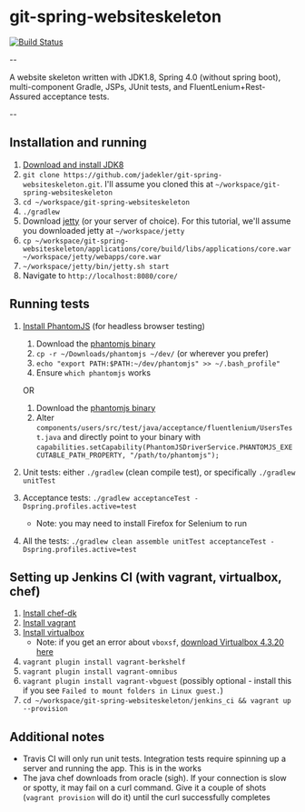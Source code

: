 # git-spring-websiteskeleton

[![Build Status](https://travis-ci.org/jadekler/git-java-websiteskeleton.svg?branch=master)](https://travis-ci.org/jadekler/git-java-websiteskeleton)

--

A website skeleton written with JDK1.8, Spring 4.0 (without spring boot), multi-component Gradle, JSPs, JUnit tests,
and FluentLenium+Rest-Assured acceptance tests.

--

## Installation and running

1. [Download and install JDK8](http://www.oracle.com/technetwork/java/javase/downloads/jdk8-downloads-2133151.html)
1. `git clone https://github.com/jadekler/git-spring-websiteskeleton.git`. I'll assume you cloned this at
`~/workspace/git-spring-websiteskeleton`
1. `cd ~/workspace/git-spring-websiteskeleton`
1. `./gradlew`
1. Download [jetty](http://download.eclipse.org/jetty/stable-9/dist/) (or your server of choice). For this tutorial,
we'll assume you downloaded jetty at `~/workspace/jetty`
1. `cp ~/workspace/git-spring-websiteskeleton/applications/core/build/libs/applications/core.war ~/workspace/jetty/webapps/core.war`
1. `~/workspace/jetty/bin/jetty.sh start`
1. Navigate to `http://localhost:8080/core/`

## Running tests

1. [Install PhantomJS](http://phantomjs.org/download.html) (for headless browser testing)
    1. Download the [phantomjs binary](https://github.com/eugene1g/phantomjs/releases/tag/2.0.0-bin)
    1. `cp -r ~/Downloads/phantomjs ~/dev/` (or wherever you prefer)
    1. `echo "export PATH:$PATH:~/dev/phantomjs" >> ~/.bash_profile"`
    1. Ensure `which phantomjs` works

    OR

    1. Download the [phantomjs binary](https://github.com/eugene1g/phantomjs/releases/tag/2.0.0-bin)
    1. Alter `components/users/src/test/java/acceptance/fluentlenium/UsersTest.java` and directly point to your binary with
     `capabilities.setCapability(PhantomJSDriverService.PHANTOMJS_EXECUTABLE_PATH_PROPERTY, "/path/to/phantomjs");`
1. Unit tests: either `./gradlew` (clean compile test), or specifically `./gradlew unitTest`
1. Acceptance tests: `./gradlew acceptanceTest -Dspring.profiles.active=test`
    - Note: you may need to install Firefox for Selenium to run
1. All the tests: `./gradlew clean assemble unitTest acceptanceTest -Dspring.profiles.active=test`

## Setting up Jenkins CI (with vagrant, virtualbox, chef)

1. [Install chef-dk](https://downloads.chef.io/chef-dk/)
1. [Install vagrant](http://www.vagrantup.com/downloads.html)
1. [Install virtualbox](https://www.virtualbox.org/wiki/Downloads)
    - Note: if you get an error about `vboxsf`, [download Virtualbox 4.3.20 here](https://www.virtualbox.org/wiki/Download_Old_Builds_4_3)
1. `vagrant plugin install vagrant-berkshelf`
1. `vagrant plugin install vagrant-omnibus`
1. `vagrant plugin install vagrant-vbguest` (possibly optional - install this if you see `Failed to mount folders in Linux guest.`)
1. `cd ~/workspace/git-spring-websiteskeleton/jenkins_ci && vagrant up --provision`

## Additional notes

- Travis CI will only run unit tests. Integration tests require spinning up a server and running the app. This is in the works
- The java chef downloads from oracle (sigh). If your connection is slow or spotty, it may fail on a curl command. Give it
a couple of shots (`vagrant provision` will do it) until the curl successfully completes
